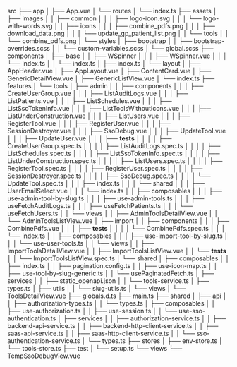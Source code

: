 src
├── app
│   ├── App.vue
│   └── routes
│       └── index.ts
├── assets
│   ├── images
│   │   ├── common
│   │   │   ├── logo-icon.svg
│   │   │   └── logo-with-words.svg
│   │   ├── icons
│   │   │   ├── combine_pdfs.png
│   │   │   ├── download_data.png
│   │   │   └── update_gp_patient_list.png
│   │   └── tools
│   │       └── combine_pdfs.png
│   └── styles
│       ├── bootstrap
│       │   ├── bootstrap-overrides.scss
│       │   └── custom-variables.scss
│       └── global.scss
├── components
│   ├── base
│   │   ├── WSpinner
│   │   │   ├── WSpinner.vue
│   │   │   └── index.ts
│   │   └── index.ts
│   ├── index.ts
│   └── layout
│       ├── AppHeader.vue
│       ├── AppLayout.vue
│       ├── ContentCard.vue
│       ├── GenericDetailView.vue
│       ├── GenericListView.vue
│       └── index.ts
├── features
│   └── tools
│       ├── admin
│       │   ├── components
│       │   │   ├── CreateUserGroup.vue
│       │   │   ├── ListAuditLogs.vue
│       │   │   ├── ListPatients.vue
│       │   │   ├── ListSchedules.vue
│       │   │   ├── ListSsoTokenInfo.vue
│       │   │   ├── ListToolsWithoutIcons.vue
│       │   │   ├── ListUnderConstruction.vue
│       │   │   ├── ListUsers.vue
│       │   │   ├── RegisterTool.vue
│       │   │   ├── RegisterUser.vue
│       │   │   ├── SessionDestroyer.vue
│       │   │   ├── SsoDebug.vue
│       │   │   ├── UpdateTool.vue
│       │   │   ├── UpdateUser.vue
│       │   │   ├── __tests__
│       │   │   │   ├── CreateUserGroup.spec.ts
│       │   │   │   ├── ListAuditLogs.spec.ts
│       │   │   │   ├── ListSchedules.spec.ts
│       │   │   │   ├── ListSsoTokenInfo.spec.ts
│       │   │   │   ├── ListUnderConstruction.spec.ts
│       │   │   │   ├── ListUsers.spec.ts
│       │   │   │   ├── RegisterTool.spec.ts
│       │   │   │   ├── RegisterUser.spec.ts
│       │   │   │   ├── SessionDestroyer.spec.ts
│       │   │   │   ├── SsoDebug.spec.ts
│       │   │   │   └── UpdateTool.spec.ts
│       │   │   ├── index.ts
│       │   │   └── shared
│       │   │       ├── UserEmailSelect.vue
│       │   │       └── index.ts
│       │   ├── composables
│       │   │   ├── use-admin-tool-by-slug.ts
│       │   │   ├── use-admin-tools.ts
│       │   │   ├── useFetchAuditLogs.ts
│       │   │   ├── useFetchPatients.ts
│       │   │   └── useFetchUsers.ts
│       │   └── views
│       │       ├── AdminToolsDetailView.vue
│       │       └── AdminToolsListView.vue
│       ├── import
│       │   ├── components
│       │   │   ├── CombinePdfs.vue
│       │   │   ├── __tests__
│       │   │   │   └── CombinePdfs.spec.ts
│       │   │   └── index.ts
│       │   ├── composables
│       │   │   ├── use-import-tool-by-slug.ts
│       │   │   └── use-user-tools.ts
│       │   └── views
│       │       ├── ImportToolsDetailView.vue
│       │       ├── ImportToolsListView.vue
│       │       └── __tests__
│       │           └── ImportToolsListView.spec.ts
│       └── shared
│           ├── composables
│           │   ├── index.ts
│           │   ├── pagination.config.ts
│           │   ├── use-icon-map.ts
│           │   ├── use-tool-by-slug-generic.ts
│           │   └── usePaginatedFetch.ts
│           ├── services
│           │   ├── static_openapi.json
│           │   └── tools-service.ts
│           ├── types.ts
│           ├── utils
│           │   └── slug-utils.ts
│           └── views
│               └── ToolsDetailView.vue
├── globals.d.ts
├── main.ts
├── shared
│   ├── api
│   │   ├── authorization-types.ts
│   │   └── types.ts
│   ├── composables
│   │   ├── use-authorization.ts
│   │   ├── use-session.ts
│   │   └── use-sso-authentication.ts
│   ├── services
│   │   ├── authorization-service.ts
│   │   ├── backend-api-service.ts
│   │   ├── backend-http-client-service.ts
│   │   ├── saas-api-service.ts
│   │   ├── saas-http-client-service.ts
│   │   └── sso-authentication-service.ts
│   └── types.ts
├── stores
│   ├── env-store.ts
│   └── tools-store.ts
├── test
│   └── setup.ts
└── views
    └── TempSsoDebugView.vue